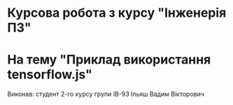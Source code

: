 # Курсова робота з курсу "Інженерія ПЗ"

# На тему "Приклад використання tensorflow.js"

Виконав:
студент 2-го курсу
групи ІВ-93
Ільяш Вадим Вікторович

